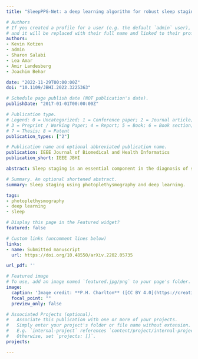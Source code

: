 ```yaml
---
title: "SleepPPG-Net: a deep learning algorithm for robust sleep staging from continuous photoplethysmography"

# Authors
# If you created a profile for a user (e.g. the default `admin` user), write the username (folder name) here 
# and it will be replaced with their full name and linked to their profile.
authors:
- Kevin Kotzen
- admin
- Sharon Salabi
- Lea Amar
- Amir Landesberg
- Joachim Behar

date: "2022-11-29T00:00:00Z"
doi: "10.1109/JBHI.2022.3225363"

# Schedule page publish date (NOT publication's date).
publishDate: "2017-01-01T00:00:00Z"

# Publication type.
# Legend: 0 = Uncategorized; 1 = Conference paper; 2 = Journal article;
# 3 = Preprint / Working Paper; 4 = Report; 5 = Book; 6 = Book section;
# 7 = Thesis; 8 = Patent
publication_types: ["2"]

# Publication name and optional abbreviated publication name.
publication: IEEE Journal of Biomedical and Health Informatics
publication_short: IEEE JBHI

abstract: Sleep staging is an essential component in the diagnosis of sleep disorders and management of sleep health. Sleep is traditionally measured in a clinical setting and requires a labor-intensive labeling process. We hypothesize that it is possible to perform automated robust 4-class sleep staging using the raw photoplethysmography (PPG) time series and modern advances in deep learning (DL). We used two publicly available sleep databases that included raw PPG recordings, totalling 2,374 patients and 23,055 hours of continuous data. We developed SleepPPG-Net, a DL model for 4-class sleep staging from the raw PPG time series. SleepPPG-Net was trained end-to-end and consists of a residual convolutional network for automatic feature extraction and a temporal convolutional network to capture long-range contextual information. We benchmarked the performance of SleepPPG-Net against models based on the best-reported state-of-the-art (SOTA) algorithms. When benchmarked on a held-out test set, SleepPPG-Net obtained a median Cohen's Kappa score of 0.75 against 0.69 for the best SOTA approach. SleepPPG-Net showed good generalization performance to an external database, obtaining a Kappa score of 0.74 after transfer learning. Overall, SleepPPG-Net provides new SOTA performance. In addition, performance is high enough to open the path to the development of wearables that meet the requirements for usage in clinical applications such as the diagnosis and monitoring of obstructive sleep apnea.

# Summary. An optional shortened abstract.
summary: Sleep staging using photoplethysmography and deep learning.

tags:
- photoplethysmography
- deep learning
- sleep

# Display this page in the Featured widget?
featured: false

# Custom links (uncomment lines below)
links:
- name: Submitted manuscript
  url: https://doi.org/10.48550/arXiv.2202.05735

url_pdf: ''

# Featured image
# To use, add an image named `featured.jpg/png` to your page's folder. 
image:
  caption: 'Image credit: **P.H. Charlton** ([CC BY 4.0](https://creativecommons.org/licenses/by/4.0/))'
  focal_point: ""
  preview_only: false

# Associated Projects (optional).
#   Associate this publication with one or more of your projects.
#   Simply enter your project's folder or file name without extension.
#   E.g. `internal-project` references `content/project/internal-project/index.md`.
#   Otherwise, set `projects: []`.
projects:

---
```


